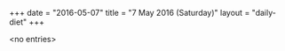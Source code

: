 +++
date = "2016-05-07"
title = "7 May 2016 (Saturday)"
layout = "daily-diet"
+++

<p>&lt;no entries&gt;</p>